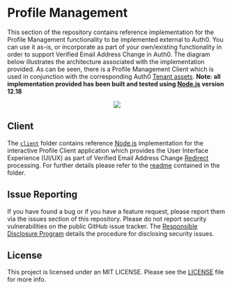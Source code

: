 # Profile Management

This section of the repository contains reference implementation for the Profile Management functionality to be implemented external to Auth0. You can use it as-is, or incorporate as part of your own/existing functionality in order to support Verified Email Address Change in Auth0. The diagram below illustrates the architecture associated with the implementation provided. As can be seen, there is a Profile Management Client which is used in conjunction with the corresponding Auth0 [Tenant assets](../Tenant). **Note: all implementation provided has been built and tested using [Node.js](https://nodejs.org/en/) version 12.18**

<p align="center">
<img src="./Architecture.png">
</p>

## Client

The [`client`](client) folder contains reference [Node.js](https://nodejs.org/en/) implementation for the interactive Profile Client application which provides the User Interface Experience (UI/UX) as part of Verified Email Address Change [Redirect](https://docs.google.com/document/d/1DtjpHFTwK6wN0B6BlaaXpbIFbU0BlUagDlymP0RGZgw/edit#bookmark=id.v0omkqzfjvqw) processing. For further details please refer to the [readme](Client) contained in the folder.

## Issue Reporting

If you have found a bug or if you have a feature request, please report them via the issues section of this repository. Please do not report security vulnerabilities on the public GitHub issue tracker. The [Responsible Disclosure Program](https://auth0.com/whitehat) details the procedure for disclosing security issues.

## License

This project is licensed under an MIT LICENSE. Please see the [LICENSE](../LICENSE) file for more info.
